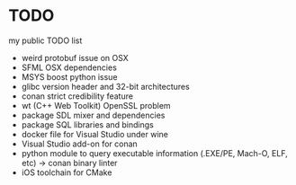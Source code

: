 # TODO
my public TODO list

- weird protobuf issue on OSX
- SFML OSX dependencies
- MSYS boost python issue
- glibc version header and 32-bit architectures
- conan strict credibility feature
- wt (C++ Web Toolkit) OpenSSL problem
- package SDL mixer and dependencies
- package SQL libraries and bindings
- docker file for Visual Studio under wine
- Visual Studio add-on for conan
- python module to query executable information (.EXE/PE, Mach-O, ELF, etc) -> conan binary linter
- iOS toolchain for CMake
